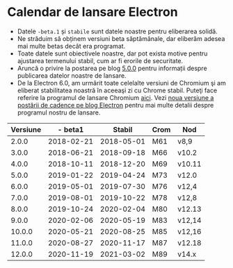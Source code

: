 # Calendar de lansare Electron

* Datele `-beta.1` și `stabile` sunt datele noastre pentru eliberarea solidă.
* Ne străduim să obținem versiuni beta săptămânale, dar eliberăm adesea mai multe betas decât era programat.
* Toate datele sunt obiectivele noastre, dar pot exista motive pentru ajustarea termenului stabil, cum ar fi erorile de securitate.
* Aruncă o privire la postarea pe blog [5.0.0](https://electronjs.org/blog/electron-5-0-timeline) pentru informații despre publicarea datelor noastre de lansare.
* De la Electron 6.0, am urmărit toate celelalte versiuni de Chromium şi am eliberat stabilitatea noastră în aceeaşi zi cu Chrome stabil. Puteţi face referire la programul de lansare Chromium [aici](https://chromiumdash.appspot.com/schedule). Vezi [noua versiune a postării de cadence pe blog Electron](https://www.electronjs.org/blog/12-week-cadence) pentru mai multe detalii despre programul nostru de lansare.

| Versiune | - beta1    | Stabil     | Crom | Nod    |
| -------- | ---------- | ---------- | ---- | ------ |
| 2.0.0    | 2018-02-21 | 2018-05-01 | M61  | v8,9   |
| 3.0.0    | 2018-06-21 | 2018-09-18 | M66  | v10.2  |
| 4.0.0    | 2018-10-11 | 2018-12-20 | M69  | v10.11 |
| 5.0.0    | 2019-01-22 | 2019-04-24 | M73  | v12.0  |
| 6.0.0    | 2019-05-01 | 2019-07-30 | M76  | v12,4  |
| 7.0.0    | 2019-08-01 | 2019-10-22 | M78  | v12,8  |
| 8.0.0    | 2019-10-24 | 2020-02-04 | M80  | v12.13 |
| 9.0.0    | 2020-02-06 | 2020-05-19 | M83  | v12,14 |
| 10.0.0   | 2020-05-21 | 2020-08-25 | M85  | v12,16 |
| 11.0.0   | 2020-08-27 | 2020-11-17 | M87  | v12.18 |
| 12.0.0   | 2020-11-19 | 2021-03-02 | M89  | v14.x  |
